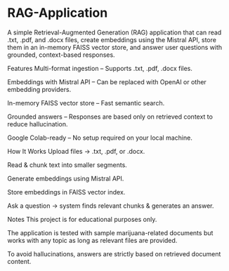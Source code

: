 # RAG-Application
A simple Retrieval-Augmented Generation (RAG) application that can read .txt, .pdf, and .docx files, create embeddings using the Mistral API, store them in an in-memory FAISS vector store, and answer user questions with grounded, context-based responses.

Features
  Multi-format ingestion – Supports .txt, .pdf, .docx files.

  Embeddings with Mistral API – Can be replaced with OpenAI or other embedding providers.

  In-memory FAISS vector store – Fast semantic search.

  Grounded answers – Responses are based only on retrieved context to reduce hallucination.

  Google Colab-ready – No setup required on your local machine.


How It Works
Upload files → .txt, .pdf, or .docx.

Read & chunk text into smaller segments.

Generate embeddings using Mistral API.

Store embeddings in FAISS vector index.

Ask a question → system finds relevant chunks & generates an answer.

Notes
This project is for educational purposes only.

The application is tested with sample marijuana-related documents but works with any topic as long as relevant files are provided.

To avoid hallucinations, answers are strictly based on retrieved document content.

